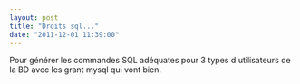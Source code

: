 ```yaml
---
layout: post
title: "Droits sql..."
date: "2011-12-01 11:39:00"
---
```

Pour générer les commandes SQL adéquates pour 3 types d'utilisateurs de la BD avec les grant mysql qui vont bien.
 <script src="https://pastebin.com/embed_js/2TwEyffe"></script><div style="overflow:hidden; height:0;">grant insert select on mysql user privileges flush</div>
